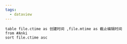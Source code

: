 ```yaml
---
tags:
  - dataview
---
```

```dataview
table file.ctime as 创建时间 ,file.mtime as 截止编辑时间
from #Anki
sort file.ctime asc
```